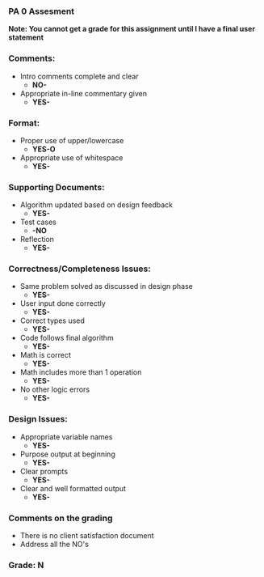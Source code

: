 ### PA 0 Assesment

**Note: You cannot get a grade for this assignment until I have a final user statement**

### Comments:
- Intro comments complete and clear
    - **NO-**
- Appropriate in-line commentary given
    - **YES-**

### Format:
- Proper use of upper/lowercase
    - **YES-O**
- Appropriate use of whitespace
    - **YES-**

### Supporting Documents:
- Algorithm updated based on design feedback
    - **YES-**
- Test cases
    - **-NO**
- Reflection
    - **YES-**

### Correctness/Completeness Issues:
- Same problem solved as discussed in design phase
    - **YES-**
- User input done correctly
    - **YES-**
- Correct types used
    - **YES-**
- Code follows final algorithm
    - **YES-**
- Math is correct
    - **YES-**
- Math includes more than 1 operation
    - **YES-**
- No other logic errors
    - **YES-**

### Design Issues:
- Appropriate variable names
    - **YES-**
- Purpose output at beginning
    - **YES-**
- Clear prompts
    - **YES-**
- Clear and well formatted output
    - **YES-**

### Comments on the grading
- There is no client satisfaction document
- Address all the NO's 
### Grade: N